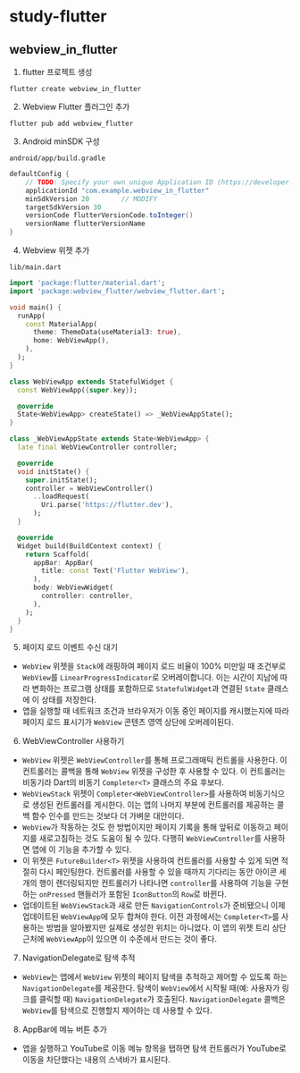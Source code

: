 # study-flutter

## webview_in_flutter

1. flutter 프로젝트 생성

```shell
flutter create webview_in_flutter
```

2. Webview Flutter 플러그인 추가

```shell
flutter pub add webview_flutter
```

3. Android minSDK 구성

`android/app/build.gradle`

```gradle
defaultConfig {
    // TODO: Specify your own unique Application ID (https://developer.android.com/studio/build/application-id.html).
    applicationId "com.example.webview_in_flutter"
    minSdkVersion 20        // MODIFY
    targetSdkVersion 30
    versionCode flutterVersionCode.toInteger()
    versionName flutterVersionName
}
```

4. Webview 위젯 추가

`lib/main.dart`

```dart
import 'package:flutter/material.dart';
import 'package:webview_flutter/webview_flutter.dart';

void main() {
  runApp(
    const MaterialApp(
      theme: ThemeData(useMaterial3: true),
      home: WebViewApp(),
    ),
  );
}

class WebViewApp extends StatefulWidget {
  const WebViewApp({super.key});

  @override
  State<WebViewApp> createState() => _WebViewAppState();
}

class _WebViewAppState extends State<WebViewApp> {
  late final WebViewController controller;

  @override
  void initState() {
    super.initState();
    controller = WebViewController()
      ..loadRequest(
        Uri.parse('https://flutter.dev'),
      );
  }

  @override
  Widget build(BuildContext context) {
    return Scaffold(
      appBar: AppBar(
        title: const Text('Flutter WebView'),
      ),
      body: WebViewWidget(
        controller: controller,
      ),
    );
  }
}
```

5. 페이지 로드 이벤트 수신 대기

- `WebView` 위젯을 `Stack`에 래핑하여 페이지 로드 비율이 100% 미만일 때 조건부로 `WebView`를 `LinearProgressIndicator`로 오버레이합니다. 이는 시간이 지남에 따라 변화하는 프로그램 상태를 포함하므로 `StatefulWidget`과 연결된 `State` 클래스에 이 상태를 저장한다.
- 앱을 실행할 때 네트워크 조건과 브라우저가 이동 중인 페이지를 캐시했는지에 따라 페이지 로드 표시기가 `WebView` 콘텐츠 영역 상단에 오버레이된다.

6. WebViewController 사용하기

- `WebView` 위젯은 `WebViewController`를 통해 프로그래매틱 컨트롤을 사용한다. 이 컨트롤러는 콜백을 통해 `WebView` 위젯을 구성한 후 사용할 수 있다. 이 컨트롤러는 비동기라 Dart의 비동기 `Completer<T>` 클래스의 주요 후보다.
- `WebViewStack` 위젯이 `Completer<WebViewController>`를 사용하여 비동기식으로 생성된 컨트롤러를 게시한다. 이는 앱의 나머지 부분에 컨트롤러를 제공하는 콜백 함수 인수를 만드는 것보다 더 가벼운 대안이다.
- `WebView`가 작동하는 것도 한 방법이지만 페이지 기록을 통해 앞뒤로 이동하고 페이지를 새로고침하는 것도 도움이 될 수 있다. 다행히 `WebViewController`를 사용하면 앱에 이 기능을 추가할 수 있다.
- 이 위젯은 `FutureBuilder<T>` 위젯을 사용하여 컨트롤러를 사용할 수 있게 되면 적절히 다시 페인팅한다. 컨트롤러를 사용할 수 있을 때까지 기다리는 동안 아이콘 세 개의 행이 렌더링되지만 컨트롤러가 나타나면 `controller`를 사용하여 기능을 구현하는 `onPressed` 핸들러가 포함된 `IconButton`의 `Row`로 바뀐다.
- 업데이트된 `WebViewStack`과 새로 만든 `NavigationControls`가 준비됐으니 이제 업데이트된 `WebViewApp`에 모두 합쳐야 한다. 이전 과정에서는 `Completer<T>`를 사용하는 방법을 알아봤지만 실제로 생성한 위치는 아니었다. 이 앱의 위젯 트리 상단 근처에 `WebViewApp`이 있으면 이 수준에서 만드는 것이 좋다.

7. NavigationDelegate로 탐색 추적

- `WebView`는 앱에서 `WebView` 위젯의 페이지 탐색을 추적하고 제어할 수 있도록 하는 `NavigationDelegate`를 제공한다. 탐색이 `WebView`에서 시작될 때(예: 사용자가 링크를 클릭할 때) `NavigationDelegate`가 호출된다. `NavigationDelegate` 콜백은 `WebView`를 탐색으로 진행할지 제어하는 데 사용할 수 있다.

8. AppBar에 메뉴 버튼 추가

- 앱을 실행하고 YouTube로 이동 메뉴 항목을 탭하면 탐색 컨트롤러가 YouTube로 이동을 차단했다는 내용의 스낵바가 표시된다.
